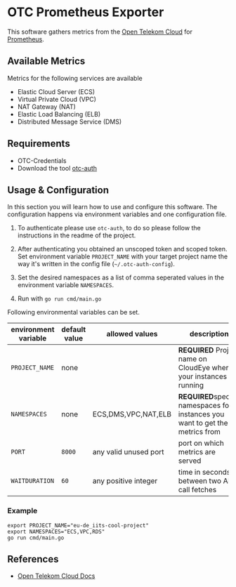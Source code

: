 # OTC Prometheus Exporter

This software gathers metrics from the [Open Telekom Cloud](https://open-telekom-cloud.com/) for [Prometheus](https://prometheus.io/).

## Available Metrics

Metrics for the following services are available

- Elastic Cloud Server (ECS)
- Virtual Private Cloud (VPC)
- NAT Gateway (NAT)
- Elastic Load Balancing (ELB)
- Distributed Message Service (DMS)

## Requirements

- OTC-Credentials
- Download the tool [otc-auth](https://github.com/iits-consulting/otc-auth)



## Usage & Configuration

In this section you will learn how to use and configure this software.
The configuration happens via environment variables and one configuration file.

1. To authenticate please use `otc-auth`, to do so please follow the instructions in the readme of the project.

2. After authenticating you obtained an unscoped token and scoped token. Set environment variable `PROJECT_NAME` with your target project name the way it's written in the config file (`~/.otc-auth-config`). 

3. Set the desired namespaces as a list of comma seperated values in the environment variable `NAMESPACES`.

4. Run with `go run cmd/main.go`   


Following environmental variables can be set.
    
| environment variable | default value | allowed values        | description                                                        |
| -------------------- | ------------- | --------------------- | ------------------------------------------------------------------ |
| `PROJECT_NAME`       | none          |                       | **REQUIRED** Project name on CloudEye where your instances are running          |
| `NAMESPACES`         | none          | ECS,DMS,VPC,NAT,ELB   | **REQUIRED**specific namespaces for instances you want to get the metrics from |
| `PORT`               | `8000`        | any valid unused port | port on which metrics are served                                   |
| `WAITDURATION`       | `60`          | any positive integer  | time in seconds between two API call fetches                       |

### Example

```shell
export PROJECT_NAME="eu-de_iits-cool-project"
export NAMESPACES="ECS,VPC,RDS"
go run cmd/main.go
```




## References

- [Open Telekom Cloud Docs](https://docs.otc.t-systems.com/)
